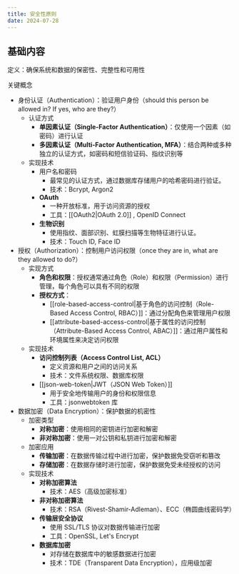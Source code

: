 ```yaml
---
title: 安全性原则
date: 2024-07-28
---
```

## 基础内容

定义：确保系统和数据的保密性、完整性和可用性

关键概念

- 身份认证（Authentication）：验证用户身份（should this person be allowed in? If yes, who are they?）
    - 认证方式
        - **单因素认证（Single-Factor Authentication）**：仅使用一个因素（如密码）进行认证
        - **多因素认证（Multi-Factor Authentication, MFA）**：结合两种或多种独立的认证方式，如密码和短信验证码、指纹识别等
    - 实现技术
        - 用户名和密码
            - 最常见的认证方式，通过数据库存储用户的哈希密码进行验证。
            - 技术：Bcrypt, Argon2
        - **OAuth**
            - 一种开放标准，用于访问资源的授权
            - 工具：[[OAuth2|OAuth 2.0]] , OpenID Connect
        - **生物识别**
            - 使用指纹、面部识别、虹膜扫描等生物特征进行认证。
            - 技术：Touch ID, Face ID
- 授权（Authorization）：控制用户访问权限（once they are in, what are they allowed to do?）
    - 实现方式
        - **角色和权限**：授权通常通过角色（Role）和权限（Permission）进行管理，每个角色可以具有不同的权限
        - **授权方式**：
            - [[role-based-access-control|基于角色的访问控制（Role-Based Access Control, RBAC）]]：通过分配角色来管理用户权限
            - [[attribute-based-access-control|基于属性的访问控制（Attribute-Based Access Control, ABAC）]]：通过用户属性和环境属性来决定访问权限
    - 实现技术
        - **访问控制列表（Access Control List, ACL）**
            - 定义资源和用户之间的访问关系
            - 技术：文件系统权限、数据库权限
        - [[json-web-token|JWT（JSON Web Token）]]
            - 用于安全地传输用户的身份和权限信息
            - 工具：jsonwebtoken 库
- 数据加密（Data Encryption）：保护数据的机密性
    - 加密类型
        - **对称加密**：使用相同的密钥进行加密和解密
        - **非对称加密**：使用一对公钥和私钥进行加密和解密
    - 加密应用
        - **传输加密**：在数据传输过程中进行加密，保护数据免受窃听和篡改
        - **存储加密**：在数据存储时进行加密，保护数据免受未经授权的访问
    - 实现技术
        - **对称加密算法**
            - 技术：AES（高级加密标准）
        - **非对称加密算法**
            - 技术：RSA（Rivest-Shamir-Adleman）、ECC（椭圆曲线密码学）
        - **传输层安全协议**
            - 使用 SSL/TLS 协议对数据传输进行加密
            - 工具：OpenSSL, Let's Encrypt
        - **数据库加密**
            - 对存储在数据库中的敏感数据进行加密
            - 技术：TDE（Transparent Data Encryption），应用级加密
